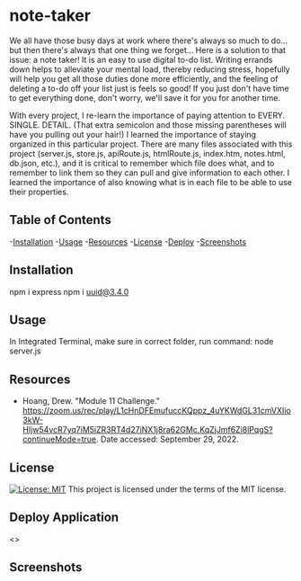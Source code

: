 # note-taker

We all have those busy days at work where there's always so much to do... but then there's always that one thing we forget... Here is a solution to that issue: a note taker! It is an easy to use digital to-do list. Writing errands down helps to alleviate your mental load, thereby reducing stress, hopefully will help you get all those duties done more efficiently, and the feeling of deleting a to-do off your list just is feels so good! If you just don't have time to get everything done, don't worry, we'll save it for you for another time.

With every project, I re-learn the importance of paying attention to EVERY. SINGLE. DETAIL. (That extra semicolon and those missing parentheses will have you pulling out your hair!) I learned the importance of staying organized in this particular project. There are many files associated with this project (server.js, store.js, apiRoute.js, htmlRoute.js, index.htm, notes.html, db.json, etc.), and it is critical to remember which file does what, and to remember to link them so they can pull and give information to each other. I learned the importance of also knowing what is in each file to be able to use their properties.

## Table of Contents

-[Installation](#installation)
-[Usage](#usage)
-[Resources](#resources)
-[License](#license)
-[Deploy](#deploy-application)
-[Screenshots](#screenshots)

## Installation

npm i express
npm i uuid@3.4.0

## Usage

In Integrated Terminal, make sure in correct folder, run command:
node server.js

## Resources

- Hoang, Drew. "Module 11 Challenge." <https://zoom.us/rec/play/L1cHnDFEmufuccKQppz_4uYKWdGL31cmVXIio3kW-HIjw54vcR7yq7iM5iZR3RT4d27iNX1j8ra62GMc.KqZjJmf6Zi8lPqgS?continueMode=true>. Date accessed: September 29, 2022.

## License

[![License: MIT](https://img.shields.io/badge/License-MIT-yellow.svg)](https://opensource.org/licenses/MIT)
This project is licensed under the terms of the MIT license.

## Deploy Application

<>

## Screenshots

